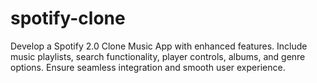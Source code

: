 # spotify-clone
Develop a Spotify 2.0 Clone Music App with enhanced features. Include music playlists, search functionality, player controls, albums, and genre options. Ensure seamless integration and smooth user experience.
